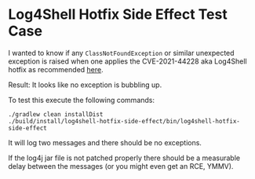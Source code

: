 Log4Shell Hotfix Side Effect Test Case
======================================

I wanted to know if any `ClassNotFoundException` or similar unexpected
exception is raised when one applies the CVE-2021-44228 aka Log4Shell
hotfix as recommended [here](https://logging.apache.org/log4j/2.x/security.html#Fixed_in_Log4j_2.16.0).

Result: It looks like no exception is bubbling up.

To test this execute the following commands:
```
./gradlew clean installDist
./build/install/log4shell-hotfix-side-effect/bin/log4shell-hotfix-side-effect
```

It will log two messages and there should be no exceptions.

If the log4j jar file is not patched properly there should be a measurable
delay between the messages (or you might even get an RCE, YMMV).
